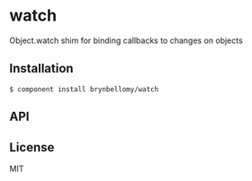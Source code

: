 
# watch

  Object.watch shim for binding callbacks to changes on objects

## Installation

    $ component install brynbellomy/watch

## API

   

## License

  MIT
